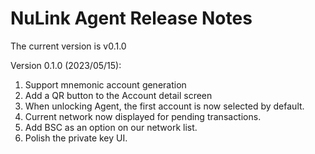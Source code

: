 # NuLink Agent Release Notes

The current version is  v0.1.0

Version 0.1.0 (2023/05/15):

1. Support mnemonic account generation
2. Add a QR button to the Account detail screen
3. When unlocking Agent, the first account is now selected by default.
4. Current network now displayed for pending transactions.
5. Add BSC as an option on our network list.
6. Polish the private key UI.